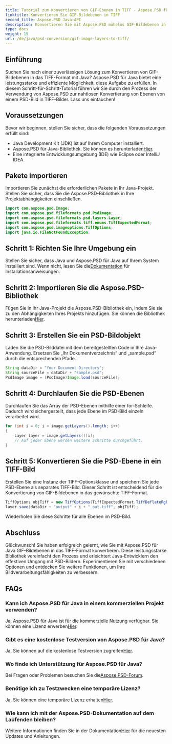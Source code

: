 ```yaml
---
title: Tutorial zum Konvertieren von GIF-Ebenen in TIFF - Aspose.PSD für Java
linktitle: Konvertieren Sie GIF-Bildebenen in TIFF
second_title: Aspose.PSD Java-API
description: Konvertieren Sie mit Aspose.PSD mühelos GIF-Bildebenen in das TIFF-Format in Java. Befolgen Sie unsere Schritt-für-Schritt-Anleitung für eine nahtlose Integration.
type: docs
weight: 15
url: /de/java/psd-conversion/gif-image-layers-to-tiff/
---
```

## Einführung
Suchen Sie nach einer zuverlässigen Lösung zum Konvertieren von GIF-Bildebenen in das TIFF-Format mit Java? Aspose.PSD für Java bietet eine leistungsstarke und effiziente Möglichkeit, diese Aufgabe zu erfüllen. In diesem Schritt-für-Schritt-Tutorial führen wir Sie durch den Prozess der Verwendung von Aspose.PSD zur nahtlosen Konvertierung von Ebenen von einem PSD-Bild in TIFF-Bilder. Lass uns eintauchen!
## Voraussetzungen
Bevor wir beginnen, stellen Sie sicher, dass die folgenden Voraussetzungen erfüllt sind:
- Java Development Kit (JDK) ist auf Ihrem Computer installiert.
-  Aspose.PSD für Java-Bibliothek. Sie können es herunterladen[Hier](https://releases.aspose.com/psd/java/).
- Eine integrierte Entwicklungsumgebung (IDE) wie Eclipse oder IntelliJ IDEA.
## Pakete importieren
Importieren Sie zunächst die erforderlichen Pakete in Ihr Java-Projekt. Stellen Sie sicher, dass Sie die Aspose.PSD-Bibliothek in Ihre Projektabhängigkeiten einschließen.
```java
import com.aspose.psd.Image;
import com.aspose.psd.fileformats.psd.PsdImage;
import com.aspose.psd.fileformats.psd.layers.Layer;
import com.aspose.psd.fileformats.tiff.enums.TiffExpectedFormat;
import com.aspose.psd.imageoptions.TiffOptions;
import java.io.FileNotFoundException;
```
## Schritt 1: Richten Sie Ihre Umgebung ein
 Stellen Sie sicher, dass Java und Aspose.PSD für Java auf Ihrem System installiert sind. Wenn nicht, lesen Sie die[Dokumentation](https://reference.aspose.com/psd/java/) für Installationsanweisungen.
## Schritt 2: Importieren Sie die Aspose.PSD-Bibliothek
Fügen Sie in Ihr Java-Projekt die Aspose.PSD-Bibliothek ein, indem Sie sie zu den Abhängigkeiten Ihres Projekts hinzufügen. Sie können die Bibliothek herunterladen[Hier](https://releases.aspose.com/psd/java/).
## Schritt 3: Erstellen Sie ein PSD-Bildobjekt
Laden Sie die PSD-Bilddatei mit dem bereitgestellten Code in Ihre Java-Anwendung. Ersetzen Sie „Ihr Dokumentverzeichnis“ und „sample.psd“ durch die entsprechenden Pfade.
```java
String dataDir = "Your Document Directory";
String sourceFile = dataDir + "sample.psd";
PsdImage image = (PsdImage)Image.load(sourceFile);
```
## Schritt 4: Durchlaufen Sie die PSD-Ebenen
Durchlaufen Sie das Array der PSD-Ebenen mithilfe einer for-Schleife. Dadurch wird sichergestellt, dass jede Ebene im PSD-Bild einzeln verarbeitet wird.
```java
for (int i = 0; i < image.getLayers().length; i++)
{
    Layer layer = image.getLayers()[i];
    // Auf jeder Ebene werden weitere Schritte durchgeführt.
}
```
## Schritt 5: Konvertieren Sie die PSD-Ebene in ein TIFF-Bild
Erstellen Sie eine Instanz der TIFF-Optionsklasse und speichern Sie jede PSD-Ebene als separates TIFF-Bild. Dieser Schritt ist entscheidend für die Konvertierung von GIF-Bildebenen in das gewünschte TIFF-Format.
```java
TiffOptions objTiff = new TiffOptions(TiffExpectedFormat.TiffDeflateRgb);
layer.save(dataDir + "output" + i + "_out.tiff", objTiff);
```
Wiederholen Sie diese Schritte für alle Ebenen im PSD-Bild.
## Abschluss
Glückwunsch! Sie haben erfolgreich gelernt, wie Sie mit Aspose.PSD für Java GIF-Bildebenen in das TIFF-Format konvertieren. Diese leistungsstarke Bibliothek vereinfacht den Prozess und erleichtert Java-Entwicklern den effektiven Umgang mit PSD-Bildern. Experimentieren Sie mit verschiedenen Optionen und entdecken Sie weitere Funktionen, um Ihre Bildverarbeitungsfähigkeiten zu verbessern.
## FAQs
### Kann ich Aspose.PSD für Java in einem kommerziellen Projekt verwenden?
 Ja, Aspose.PSD für Java ist für die kommerzielle Nutzung verfügbar. Sie können eine Lizenz erwerben[Hier](https://purchase.aspose.com/buy).
### Gibt es eine kostenlose Testversion von Aspose.PSD für Java?
 Ja, Sie können auf die kostenlose Testversion zugreifen[Hier](https://releases.aspose.com/).
### Wo finde ich Unterstützung für Aspose.PSD für Java?
 Bei Fragen oder Problemen besuchen Sie die[Aspose.PSD-Forum](https://forum.aspose.com/c/psd/34).
### Benötige ich zu Testzwecken eine temporäre Lizenz?
 Ja, Sie können eine temporäre Lizenz erhalten[Hier](https://purchase.aspose.com/temporary-license/).
### Wie kann ich mit der Aspose.PSD-Dokumentation auf dem Laufenden bleiben?
 Weitere Informationen finden Sie in der Dokumentation[Hier](https://reference.aspose.com/psd/java/) für die neuesten Updates und Anleitungen.